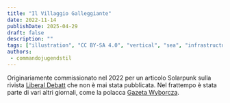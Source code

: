 ```yaml
---
title: "Il Villaggio Galleggiante"
date: 2022-11-14
publishDate: 2025-04-29
draft: false
description: ""
tags: ["illustration", "CC BY-SA 4.0", "vertical", "sea", "infrastructure", "reclaimed structure"]
authors:
 - commandojugendstil
---
```


Originariamente commissionato nel 2022 per un articolo Solarpunk sulla rivista [Liberal Debatt](https://www.liberaldebatt.se/) che non è mai stata pubblicata. Nel frattempo è stata parte di vari altri giornali, come la polacca [Gazeta Wyborcza](https://wyborcza.pl/magazyn/7,124059,29139718,haker-i-aktywista-klimatyczny-mam-dosc-iron-mana-batmana.html).

